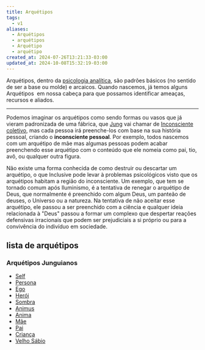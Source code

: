 ```yaml
---
title: Arquétipos
tags:
  - v1
aliases:
  - Arquétipos
  - arquétipos
  - Arquétipo
  - arquétipo
created_at: 2024-07-26T13:21:33-03:00
updated_at: 2024-10-08T15:32:19-03:00
---
```


Arquétipos, dentro da [psicologia analítica](../../../../atomos/2024/07/26/Psicologia_analitica.md), são padrões básicos (no sentido de ser a base ou molde) e arcaicos. Quando nascemos, já temos alguns Arquétipos  em nossa cabeça para que possamos identificar ameaças, recursos e aliados. 

---

Podemos imaginar os arquétipos como sendo formas ou vasos que já vieram padronizada de uma fábrica, que [Jung](../../../../entrada/2024/07/07/Carl_Jung.md) vai chamar de [Inconsciente coletivo](../../../../atomos/2024/07/08/Psicologia_Inconsciente_coletivo.md), mas cada pessoa irá preenche-los com base na sua história pessoal, criando o **inconsciente pessoal**. Por exemplo, todos nascemos com um arquétipo de mãe mas algumas pessoas podem acabar preenchendo esse arquétipo com o conteúdo que ele nomeia como pai, tio, avô, ou qualquer outra figura.

Não existe uma forma conhecida de como destruir ou descartar um arquétipo, o que Inclusive pode levar à problemas psicológicos visto que os arquétipos habitam a região do inconsciente. Um exemplo, que tem se tornado comum após Iluminismo, é a tentativa de renegar o arquétipo de Deus, que normalmente é preenchido com algum Deus, um panteão de deuses, o Universo ou a natureza. Na tentativa de não aceitar esse arquétipo, ele passou a ser preenchido com a ciência e qualquer ideia relacionada à "Deus" passou a formar um complexo que despertar reações defensivas irracionais que podem ser prejudiciais a si próprio ou para a convivência do indivíduo em sociedade.

## lista de arquétipos

### Arquétipos Junguianos
- [Self](../05/Self.md)
- [Persona](../../../../atomos/2024/07/12/Psicologia_Persona.md)
- [Ego](../../../../atomos/2024/07/12/Psicologia_Ego.md)
- [Herói](../../../../atomos/2024/07/18/Psicologia_Arquetipo_heroi.md)
- [Sombra](../../../../atomos/2024/07/12/Psicologia_sombra.md)
- [Animus](../../../../atomos/2024/07/12/Psicologia_Animus.md)
- [Anima](../../../../atomos/2024/07/12/Psicologia_Anima.md)
- [Mãe](../../../../atomos/2024/07/18/Psicologia_Arquetipo_Mae.md)
- [Pai](../../../../atomos/2024/07/18/Psicologia_Arquetipo_Pai.md)
- [Criança](../../../../atomos/2024/07/18/Psicologia_Arquetipo_Crianca.md)
- [Velho Sábio](../../../../atomos/2024/07/18/Psicologia_Arquetipo_Velho_Sabio.md)